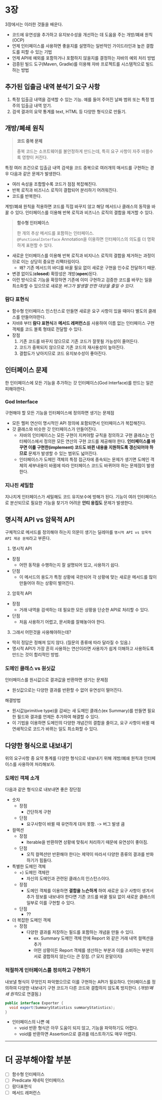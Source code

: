 # 3장

3장에서는 이러한 것들을 배운다.

- 코드에 유연성을 추가하고 유지보수성을 개선하는 데 도움을 주는 개방/폐쇄 원칙(OCP)
- 언제 인터페이스를 사용하면 좋을지를 설명하는 일반적인 가이드라인과 높은 결합도를 피할 수 있는 기법
- 언제 API에 예외를 포함하거나 포함하지 않을지를 결정하는 자바의 예외 처리 방법
- 검증된 빌드 도구(Maven, Gradle)를 이용해 자바 프로젝트를 시스템적으로 빌드하는 방법

## 추가된 입출금 내역 분석기 요구 사항

1. 특정 입출금 내역을 검색할 수 있는 기능. 예를 들어 주어진 날짜 범위 또는 특정 범주의 입출금 내역 얻기.
2. 검색 결과의 요약 통계를 text, HTML 등 다양한 형식으로 만들기.

## 개방/폐쇄 원칙

> **코드 중복 문제**
>
> 중복 코드는 소프트웨어를 불안정하게 만드는데, 특히 요구 사항이 자주 바뀔수록 영향이 커진다.

특정 여러 조건으로 입출금 내역 검색을 코드 중복으로 여러개의 매서드를 구현하는 경우 다음과 같은 문제가 발생한다.

- 여러 속성을 조합할수록 코드가 점점 복잡해진다.
- 반복 로직과 비즈니스 로직이 결합되어 분리하기 어려워진다.
- 코드를 반복한다.

계방/폐쇄 원칙을 적용하면 코드를 직접 바꾸지 않고 해당 메서드나 클래스의 동작을 바꿀 수 있다. 인터페이스를 이용해 반복 로직과 비즈니스 로직의 결합을 제거할 수 있다.

> **함수형 인터페이스**
>
> 한 개의 추상 메서드를 포함하는 인터페이스.<br/> `@FunctionalInterface` Annotation을 이용하면 인터페이스의 의도를 더 명확하게 표현할 수 있다.

- 새로운 인터페이스를 이용해 반복 로직과 비지니스 로직의 결합을 제거하는 과정이므로 이는 상당히 중요한 리팩터링이다.
  - 왜? 기존 메서드의 바디를 바꿀 필요 없이 새로운 구현을 인수로 전달하기 때문.
- 변경 없이도(**closed**) 확장성은 개방(**open**)된다.
- 이런 방식으로 기능을 확장하면 기존에 이미 구현하고 검증한 코드를 바꾸는 일을 최소화할 수 있으므로 새로운 _버그가 발생할 만한 대상을 줄일 수 있다_.

### 람다 표현식

- 함수형 인터페이스 인스턴스로 만들면 새로운 요구 사항이 있을 때마다 별도의 클래스를 만들어야한다.
- 자바8 부터 **람다 표현식**과 **메서드 레퍼런스**를 사용하여 이름 없는 인터페이스 구현 객체를 코드 블록 형태로 전달할 수 있다.
- 장점
  1. 기존 코드를 바꾸지 않으므로 기존 코드가 잘못될 가능성이 줄어든다.
  2. 코드가 중복되지 않으므로 기존 코드의 재사용성이 높아진다.
  3. 결합도가 낮아지므로 코드 유지보수성이 좋아진다.

## 인터페이스 문제

한 인터페이스에 모든 기능을 추가하는 갓 인터페이스(God Interface)를 만드는 일은 피해야한다.

### God Interface

구현해야 할 모든 기능을 인터페이스에 정의하면 생기는 문제점

- 모든 헬퍼 연산이 명시적인 API 정의에 포함되면서 인터페이스가 복잡해진다.
- 갓 클래스와 비슷한 갓 인터페이스가 만들어진다.
  - 자바의 인터페이스는 모든 구현이 지켜야할 규칙을 정의하고 구현 클래스는 인터페이스에서 정의한 모든 연산의 구현 코드를 제공해야 한다. **인터페이스를 바꾸면 이를 구현한(implement) 코드도 바뀐 내용을 지원하도록 갱신되어야 하므로** 문제가 발생할 수 있는 범위도 넓어진다.
  - 인터페이스가 도메인 객체의 특정 접근자에 종속되는 문제가 생기면 도메인 객체의 세부내용이 바뀜에 따라 인터페이스 코드도 바뀌어야 하는 문제점이 발생한다.

### 지나친 세밀함

지나치게 인터페이스가 세밀해도 코드 유지보수에 방해가 된다.
기능이 여러 인터페이스로 분산되므로 필요한 기능을 찾기가 어려운 **안티 응집도** 문제가 발생한다.

## 명시적 API vs 암묵적 API

구체적으로 메서드를 정의해야 하는지 의문이 생기는 딜레마를 `명시적 API vs 암묵적 API 제공 문제`라고 부른다.

1. 명시적 API

- 장점
  - 어떤 동작을 수행하는지 잘 설명되어 있고, 사용하기 쉽다.
- 단점
  - 이 메서드의 용도가 특정 상황에 국한되어 각 상황에 맞는 새로운 메서드를 많이 만들어야 하는 상황이 벌어진다.

2. 암묵적 API

- 장점
  - 거래 내역을 검색하는 데 필요한 모든 상황을 단순한 API로 처리할 수 있다.
- 단점
  - 처음 사용하기 어렵고, 문서화를 잘해놓아야 한다.

3. 그래서 어떤것을 사용해야하는데?

- 딱히 정답은 정해져 있지 않다. (질문의 종류에 따라 달라질 수 있음.)
- 명시적 API가 가장 흔히 사용하는 연산이라면 사용자가 쉽게 이해하고 사용하도록 만드는 것이 합리적인 방법.

### 도메인 클래스 vs 원싯값

인터페이스를 원시값으로 결과값을 반환하면 생기는 문제점

- 원싯값으로는 다양한 결과를 반환할 수 없어 유연성이 떨어진다.

해결방법

- 원시값(primitive type)을 감싸는 새 도메인 클래스(ex Summary)를 만들면 필요한 필드와 결과를 언제든 추가하여 해결할 수 있다.
- 이 기법을 이용하면 도메인의 다양한 개념간의 결합을 줄이고, 요구 사항이 바뀔 때 연쇄적으로 코드가 바뀌는 일도 최소화할 수 있다.

## 다양한 형식으로 내보내기

위의 요구사항 중 요약 통계를 다양한 형식으로 내보내기 위해 개방/폐쇄 원칙과 인터페이스를 사용하여 처리해보자.

### 도메인 객체 소개

다음과 같은 형식으로 내보내면 좋은 장단점

- 숫자
  - 장점
    - 간단하게 구현
  - 단점
    - 요구사항이 바뀔 때 유연하게 대처 못함. -> 버그 발생 큼
- 컬렉션
  - 장점
    - Iterable을 반환하면 상황에 맞춰서 처리하기 때문에 유연성이 좋아짐.
  - 단점
    - 오직 컬렉션만 반환해야 한다는 제약이 따라서 다양한 종류의 결과를 반화하기가 힘들다.
- 특별한 도메인 객체
  - +) 도메인 객체란
    - 자신의 도메인과 관련된 클래스의 인스턴스이다.
  - 장점
    - 도메인 객체를 이용하면 **결합을 느슨하게** 하여 새로운 요구 사항이 생겨서 추가 정보를 내보내야 한다면 기존 코드를 바꿀 필요 없이 새로운 클래스의 일부로 이를 구현할 수 있다.
  - 단점
    - ??
- 더 복잡한 도메인 객체
  - 장점
    - 다양한 결과를 저장하는 필드를 포함하는 개념을 만들 수 있다.
      - ex. Summary 도메인 객체 안에 Report 와 같은 거래 내역 컬렉션을 추가
      - 어떤 상황이든 Report 객체를 생산하는 부분과 이를 소비하는 부분이 서로 결합하지 않는다는 큰 장점. (? 모지 몬말이지)

### 적절하게 인터페이스를 정의하고 구현하기

내보낼 형식이 무엇인지 파악했으므로 이를 구현하는 API가 필요하다. 인터페이스를 정의하여 다양한 내보내기 구현 코드가 다른 코드와 결합하지 않도록 방지한다. (*개방/폐쇄 원칙*으로 연결됨.)

```java
public interface Exporter {
  void export(SummaryStatistics summaryStatistics);
}
```

- 인터페이스의 나쁜 예
  - void 반환 형식은 아무 도움이 되지 않고, 기능을 파악하기도 어렵다.
  - void를 반환하면 Assertion으로 결과를 테스트하기도 매우 어렵다.

<hr/>

# 더 공부해야할 부분

- [ ] 함수형 인터페이스
- [ ] Predicate<T> 제네릭 인터페이스
- [ ] 람다표현식
- [ ] 메서드 레퍼런스
